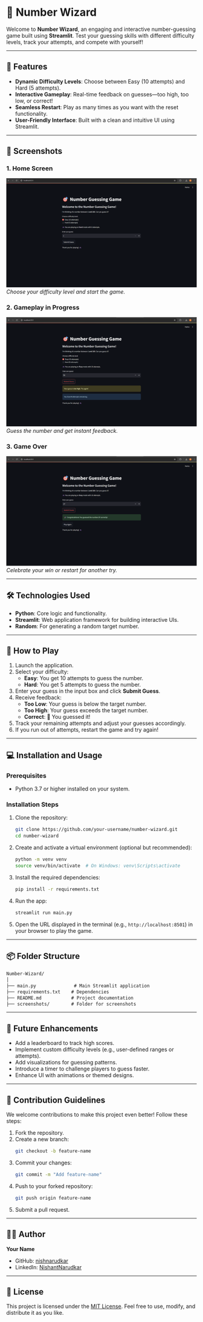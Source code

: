 # 🎯 Number Wizard

Welcome to **Number Wizard**, an engaging and interactive number-guessing game built using **Streamlit**. Test your guessing skills with different difficulty levels, track your attempts, and compete with yourself!

---

## 🚀 Features

- **Dynamic Difficulty Levels**: Choose between Easy (10 attempts) and Hard (5 attempts).
- **Interactive Gameplay**: Real-time feedback on guesses—too high, too low, or correct!
- **Seamless Restart**: Play as many times as you want with the reset functionality.
- **User-Friendly Interface**: Built with a clean and intuitive UI using Streamlit.

---

## 📸 Screenshots

### 1. Home Screen
![Home Screen](https://github.com/nishnarudkar/Number_wizard/blob/main/screenshots/home_screen.png)  
*Choose your difficulty level and start the game.*

### 2. Gameplay in Progress
![Gameplay](https://github.com/nishnarudkar/Number_wizard/blob/main/screenshots/gameplay_in_progress.png)  
*Guess the number and get instant feedback.*

### 3. Game Over
![Game Over](https://github.com/nishnarudkar/Number_wizard/blob/main/screenshots/gamewin.png)  
*Celebrate your win or restart for another try.*

---

## 🛠️ Technologies Used

- **Python**: Core logic and functionality.
- **Streamlit**: Web application framework for building interactive UIs.
- **Random**: For generating a random target number.

---

## 📖 How to Play

1. Launch the application.
2. Select your difficulty:
   - **Easy**: You get 10 attempts to guess the number.
   - **Hard**: You get 5 attempts to guess the number.
3. Enter your guess in the input box and click **Submit Guess**.
4. Receive feedback:
   - **Too Low**: Your guess is below the target number.
   - **Too High**: Your guess exceeds the target number.
   - **Correct**: 🎉 You guessed it!
5. Track your remaining attempts and adjust your guesses accordingly.
6. If you run out of attempts, restart the game and try again!

---

## 💻 Installation and Usage

### Prerequisites

- Python 3.7 or higher installed on your system.

### Installation Steps

1. Clone the repository:
   ```bash
   git clone https://github.com/your-username/number-wizard.git
   cd number-wizard
   ```
2. Create and activate a virtual environment (optional but recommended):
   ```bash
   python -m venv venv
   source venv/bin/activate  # On Windows: venv\Scripts\activate
   ```
3. Install the required dependencies:
   ```bash
   pip install -r requirements.txt
   ```

4. Run the app:
   ```bash
   streamlit run main.py
   ```

5. Open the URL displayed in the terminal (e.g., `http://localhost:8501`) in your browser to play the game.

---

## 📦 Folder Structure

```
Number-Wizard/
│
├── main.py              # Main Streamlit application
├── requirements.txt    # Dependencies
├── README.md           # Project documentation
├── screenshots/        # Folder for screenshots
```

---

## 🌟 Future Enhancements

- Add a leaderboard to track high scores.
- Implement custom difficulty levels (e.g., user-defined ranges or attempts).
- Add visualizations for guessing patterns.
- Introduce a timer to challenge players to guess faster.
- Enhance UI with animations or themed designs.

---

## 🤝 Contribution Guidelines

We welcome contributions to make this project even better! Follow these steps:

1. Fork the repository.
2. Create a new branch:
   ```bash
   git checkout -b feature-name
   ```
3. Commit your changes:
   ```bash
   git commit -m "Add feature-name"
   ```
4. Push to your forked repository:
   ```bash
   git push origin feature-name
   ```
5. Submit a pull request.

---

## 🧑‍💻 Author

**Your Name**  
- GitHub: [nishnarudkar](https://github.com/nishnarudkar)  
- LinkedIn: [NishantNarudkar](https://www.linkedin.com/in/nishant-narudkar-1b5225238/)  

---

## 📜 License

This project is licensed under the [MIT License](LICENSE). Feel free to use, modify, and distribute it as you like.
